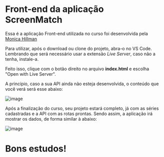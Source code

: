 # Front-end da aplicação ScreenMatch

Essa é a aplicação Front-end utilizada no curso foi desenvolvida pela [Monica Hillman](https://cursos.alura.com.br/user/monicahillman)

Para utilizar, após o download ou clone do projeto, abra-o no VS Code. Lembrando que será necessário usar a extensão *Live Server*, caso não a tenha, instale-a.

Feito isso, clique com o botão direito no arquivo **index.html** e escolha "Open with Live Server".

A princípio, caso a sua API ainda não esteja desenvolvida, o conteúdo que você verá será esse abaixo:

![image](https://github.com/jacqueline-oliveira/3356-java-web-front/assets/66698429/b059bf8b-df40-4a51-8a27-9d1058305955)


Após a finalização do curso, seu projeto estará completo, já com as séries cadastradas e a API com as rotas prontas. Sendo assim, a aplicação irá mostrar os dados, de forma similar à abaixo:


![image](https://github.com/jacqueline-oliveira/3356-java-web-front/assets/66698429/00670340-c0fd-4035-b01a-af25aeff28a0)



# Bons estudos!
